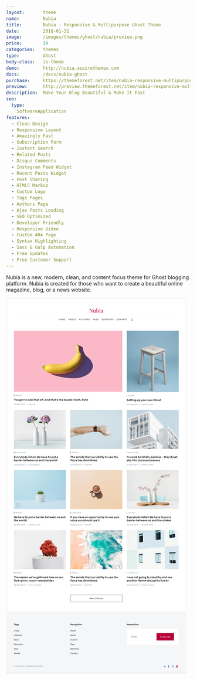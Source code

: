```yaml
---
layout:       theme
name:         Nubia
title:        Nubia - Responsive & Multipurpose Ghost Theme
date:         2018-01-31
image:        /images/themes/ghost/nubia/preview.png
price:        39
categories:   themes
type:         Ghost
body-class:   is-theme
demo:         http://nubia.aspirethemes.com
docs:         /docs/nubia-ghost
purchase:     https://themeforest.net/item/nubia-responsive-multipurpose-ghost-theme/21076246?ref=aspirethemes
preview:      http://preview.themeforest.net/item/nubia-responsive-multipurpose-ghost-theme/full_screen_preview/21076246?ref=aspirethemes
description:  Make Your Blog Beautiful & Make It Fast
seo:
  type:
    SoftwareApplication
features:
  - Clean Design
  - Responsive Layout
  - Amazingly Fast
  - Subscription Form
  - Instant Search
  - Related Posts
  - Disqus Comments
  - Instagram Feed Widget
  - Recent Posts Widget
  - Post Sharing
  - HTML5 Markup
  - Custom Logo
  - Tags Pages
  - Authors Page
  - Ajax Posts Loading
  - SEO Optimized
  - Developer Friendly
  - Responsive Video
  - Custom 404 Page
  - Syntax Highlighting
  - Sass & Gulp Automation
  - Free Updates
  - Free Customer Support
---
```


Nubia is a new, modern, clean, and content focus theme for Ghost blogging platform. Nubia is created for those who want to create a beautiful online magazine, blog, or a news website.

![aspire-ghost-full-preview](/images/themes/ghost/nubia/full-preview.jpg)
